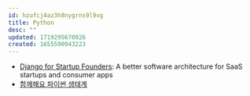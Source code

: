 ```yaml
---
id: hzufcj4az3h8nygrns9l9vg
title: Python
desc: ""
updated: 1719295670926
created: 1655590943223
---
```


- [Django for Startup Founders](https://alexkrupp.typepad.com/sensemaking/2021/06/django-for-startup-founders-a-better-software-architecture-for-saas-startups-and-consumer-apps.html): A better software architecture for SaaS startups and consumer apps
- [함께해요 파이썬 생태계](https://wikidocs.net/book/14021)
